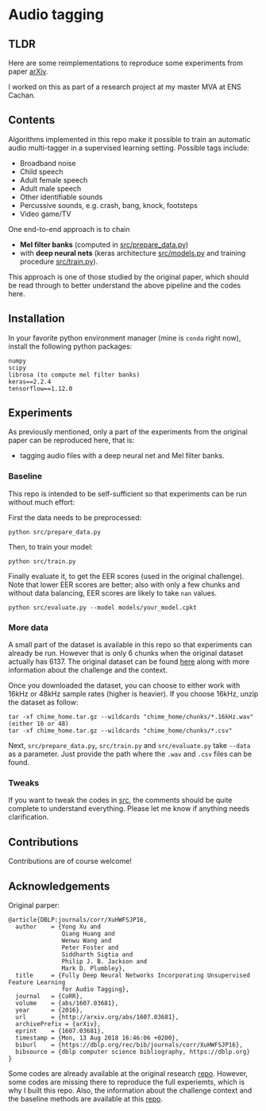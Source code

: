
# Audio tagging

## TLDR

Here are some reimplementations to reproduce some experiments from paper [arXiv](http://arxiv.org/abs/1607.03681).

I worked on this as part of a research project at my master MVA at ENS Cachan.

## Contents

Algorithms implemented in this repo make it possible to train an automatic audio multi-tagger in a supervised learning setting. Possible tags include:
- Broadband noise
- Child speech
- Adult female speech
- Adult male speech
- Other identifiable sounds
- Percussive sounds, e.g. crash, bang, knock, footsteps
- Video game/TV

One end-to-end approach is to chain
- **Mel filter banks** (computed in [src/prepare_data.py](src/prepare_data.py))
- with **deep neural nets** (keras architecture [src/models.py](src/models.py) and training procedure [src/train.py](src/train.py)).

This approach is one of those studied by the original paper, which should be read through to better understand the above pipeline and the codes here.


## Installation

In your favorite python environment manager (mine is `conda` right now), install the following python packages:
```
numpy
scipy
librosa (to compute mel filter banks)
keras==2.2.4
tensorflow==1.12.0
```

## Experiments

As previously mentioned, only a part of the experiments from the original paper can be reproduced here, that is:
- tagging audio files with a deep neural net and Mel filter banks.

### Baseline

This repo is intended to be self-sufficient so that experiments can be run without much effort:

First the data needs to be preprocessed:
```
python src/prepare_data.py
```

Then, to train your model:
```
python src/train.py
```

Finally evaluate it, to get the EER scores (used in the original challenge). Note that lower EER scores are better; also with only a few chunks and without data balancing, EER scores are likely to take `nan` values.
```
python src/evaluate.py --model models/your_model.cpkt
```

### More data

A small part of the dataset is available in this repo so that experiments can already be run. However that is only 6 chunks when the original dataset actually has 6137. The original dataset can be found [here](http://www.cs.tut.fi/sgn/arg/dcase2016/task-audio-tagging) along with more information about the challenge and the context.

Once you downloaded the dataset, you can choose to either work with 16kHz or 48kHz sample rates (higher is heavier). If you choose 16kHz, unzip the dataset as follow:
```
tar -xf chime_home.tar.gz --wildcards "chime_home/chunks/*.16kHz.wav" (either 16 or 48)
tar -xf chime_home.tar.gz --wildcards "chime_home/chunks/*.csv"
```

Next, `src/prepare_data.py`, `src/train.py` and `src/evaluate.py` take `--data` as a parameter. Just provide the path where the `.wav` and `.csv` files can be found.

### Tweaks

If you want to tweak the codes in [src](src), the comments should be quite complete to understand everything. Please let me know if anything needs clarification.

## Contributions

Contributions are of course welcome!

## Acknowledgements

Original parper:

```
@article{DBLP:journals/corr/XuHWFSJP16,
  author    = {Yong Xu and
               Qiang Huang and
               Wenwu Wang and
               Peter Foster and
               Siddharth Sigtia and
               Philip J. B. Jackson and
               Mark D. Plumbley},
  title     = {Fully Deep Neural Networks Incorporating Unsupervised Feature Learning
               for Audio Tagging},
  journal   = {CoRR},
  volume    = {abs/1607.03681},
  year      = {2016},
  url       = {http://arxiv.org/abs/1607.03681},
  archivePrefix = {arXiv},
  eprint    = {1607.03681},
  timestamp = {Mon, 13 Aug 2018 16:46:06 +0200},
  biburl    = {https://dblp.org/rec/bib/journals/corr/XuHWFSJP16},
  bibsource = {dblp computer science bibliography, https://dblp.org}
}
```

Some codes are already available at the original research [repo](https://github.com/yongxuUSTC/aDAE_DNN_audio_tagging). However, some codes are missing there to reproduce the full experiemts, which is why I built this repo. Also, the information about the challenge context and the baseline methods are available at this [repo](https://github.com/pafoster/dcase2016_task4).

